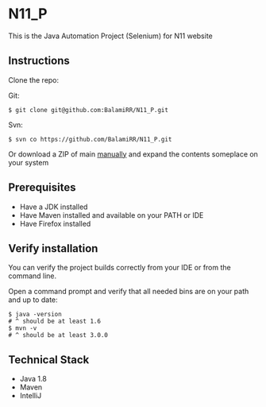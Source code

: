 # N11_P

This is the Java Automation Project (Selenium) for N11 website 

## Instructions

Clone the repo:

Git:
```
$ git clone git@github.com:BalamiRR/N11_P.git
```

Svn:
```
$ svn co https://github.com/BalamiRR/N11_P.git
```

Or download a ZIP of main [manually](https://github.com/BalamiRR/N11_P/archive/main.zip) and expand the contents someplace on your system

## Prerequisites

* Have a JDK installed
* Have Maven installed and available on your PATH or IDE
* Have Firefox installed

## Verify installation

You can verify the project builds correctly from your IDE or from the command
line.

Open a command prompt and verify that all needed bins are on your path and up to date:

```
$ java -version
# ^ should be at least 1.6
$ mvn -v
# ^ should be at least 3.0.0
```

## Technical Stack

* Java 1.8
* Maven
* IntelliJ

